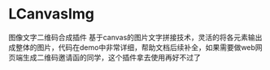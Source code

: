 # LCanvasImg
图像文字二维码合成插件
基于canvas的图片文字拼接技术，灵活的将各元素输出成整体的图片，代码在demo中非常详细，帮助文档后续补全，如果需要做web网页端生成二维码邀请函的同学，这个插件拿去使用再好不过了

